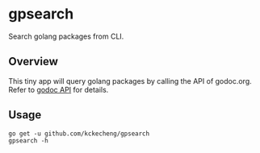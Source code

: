 gpsearch
=========

Search golang packages from CLI.

Overview
---------

This tiny app will query golang packages by calling the API of godoc.org. Refer to [godoc API](https://github.com/golang/gddo/wiki/API) for details.

Usage
-------

    go get -u github.com/kckecheng/gpsearch
    gpsearch -h
